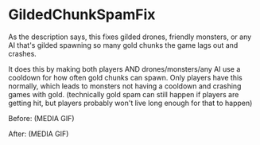 # GildedChunkSpamFix

As the description says, this fixes gilded drones, friendly monsters, or any AI that's gilded spawning so many gold chunks the game lags out and crashes.

It does this by making both players AND drones/monsters/any AI use a cooldown for how often gold chunks can spawn. Only players have this normally, which leads to monsters not having a cooldown and crashing games with gold.
(technically gold spam can still happen if players are getting hit, but players probably won't live long enough for that to happen)

Before: (MEDIA GIF)

After: (MEDIA GIF)